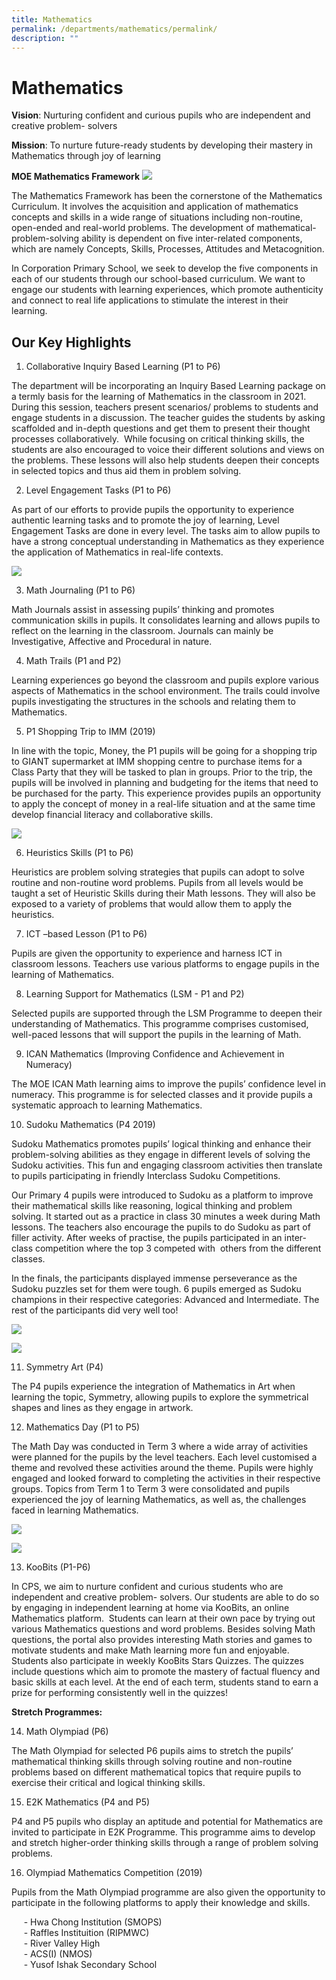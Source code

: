 ```yaml
---
title: Mathematics
permalink: /departments/mathematics/permalink/
description: ""
---
```

Mathematics
===========

  
**Vision**: Nurturing confident and curious pupils who are independent and creative problem- solvers

**Mission**: To nurture future-ready students by developing their mastery in Mathematics through joy of learning

**MOE Mathematics Framework**
![](/images/Math%20Framework.png)

The Mathematics Framework has been the cornerstone of the Mathematics Curriculum. It involves the acquisition and application of mathematics concepts and skills in a wide range of situations including non-routine, open-ended and real-world problems. The development of mathematical- problem-solving ability is dependent on five inter-related components, which are namely Concepts, Skills, Processes, Attitudes and Metacognition.

In Corporation Primary School, we seek to develop the five components in each of our students through our school-based curriculum. We want to engage our students with learning experiences, which promote authenticity and connect to real life applications to stimulate the interest in their learning.  


**Our Key Highlights** 
-----------------------

1. Collaborative Inquiry Based Learning (P1 to P6)  

  

The department will be incorporating an Inquiry Based Learning package on a termly basis for the learning of Mathematics in the classroom in 2021. During this session, teachers present scenarios/ problems to students and engage students in a discussion. The teacher guides the students by asking scaffolded and in-depth questions and get them to present their thought processes collaboratively.  While focusing on critical thinking skills, the students are also encouraged to voice their different solutions and views on the problems. These lessons will also help students deepen their concepts in selected topics and thus aid them in problem solving.  

  

  

2. Level Engagement Tasks (P1 to P6)

As part of our efforts to provide pupils the opportunity to experience authentic learning tasks and to promote the joy of learning, Level Engagement Tasks are done in every level. The tasks aim to allow pupils to have a strong conceptual understanding in Mathematics as they experience the application of Mathematics in real-life contexts.


![](/images/maths.png)


3. Math Journaling (P1 to P6)

Math Journals assist in assessing pupils’ thinking and promotes communication skills in pupils. It consolidates learning and allows pupils to reflect on the learning in the classroom. Journals can mainly be Investigative, Affective and Procedural in nature.

  

4. Math Trails (P1 and P2)

Learning experiences go beyond the classroom and pupils explore various aspects of Mathematics in the school environment. The trails could involve pupils investigating the structures in the schools and relating them to Mathematics. 

  

  
5. P1 Shopping Trip to IMM (2019)

In line with the topic, Money, the P1 pupils will be going for a shopping trip to GIANT supermarket at IMM shopping centre to purchase items for a Class Party that they will be tasked to plan in groups. Prior to the trip, the pupils will be involved in planning and budgeting for the items that need to be purchased for the party. This experience provides pupils an opportunity to apply the concept of money in a real-life situation and at the same time develop financial literacy and collaborative skills.

![](/images/giant.png)

6. Heuristics Skills (P1 to P6)

Heuristics are problem solving strategies that pupils can adopt to solve routine and non-routine word problems. Pupils from all levels would be taught a set of Heuristic Skills during their Math lessons. They will also be exposed to a variety of problems that would allow them to apply the heuristics.

  

7. ICT –based Lesson (P1 to P6)

Pupils are given the opportunity to experience and harness ICT in classroom lessons. Teachers use various platforms to engage pupils in the learning of Mathematics.

  

8. Learning Support for Mathematics (LSM - P1 and P2)

Selected pupils are supported through the LSM Programme to deepen their understanding of Mathematics. This programme comprises customised, well-paced lessons that will support the pupils in the learning of Math.

  
9. ICAN Mathematics (Improving Confidence and Achievement in Numeracy)

The MOE ICAN Math learning aims to improve the pupils’ confidence level in numeracy. This programme is for selected classes and it provide pupils a systematic approach to learning Mathematics.

  

10. Sudoku Mathematics (P4 2019)

Sudoku Mathematics promotes pupils’ logical thinking and enhance their problem-solving abilities as they engage in different levels of solving the Sudoku activities. This fun and engaging classroom activities then translate to pupils participating in friendly Interclass Sudoku Competitions.

Our Primary 4 pupils were introduced to Sudoku as a platform to improve their mathematical skills like reasoning, logical thinking and problem solving. It started out as a practice in class 30 minutes a week during Math lessons. The teachers also encourage the pupils to do Sudoku as part of filler activity. After weeks of practise, the pupils participated in an inter-class competition where the top 3 competed with  others from the different classes. 

In the finals, the participants displayed immense perseverance as the Sudoku puzzles set for them were tough. 6 pupils emerged as Sudoku champions in their respective categories: Advanced and Intermediate. The rest of the participants did very well too!

![](/images/sudoku4.jpg)

![](/images/sudoku1.png)

11. Symmetry Art (P4)

The P4 pupils experience the integration of Mathematics in Art when learning the topic, Symmetry, allowing pupils to explore the symmetrical shapes and lines as they engage in artwork.

12. Mathematics Day (P1 to P5)

The Math Day was conducted in Term 3 where a wide array of activities were planned for the pupils by the level teachers. Each level customised a theme and revolved these activities around the theme. Pupils were highly engaged and looked forward to completing the activities in their respective groups. Topics from Term 1 to Term 3 were consolidated and pupils experienced the joy of learning Mathematics, as well as, the challenges faced in learning Mathematics.

![](/images/maths%20day%201.png)

![](/images/maths%20day%202.png)


13. KooBits (P1-P6)

In CPS, we aim to nurture confident and curious students who are independent and creative problem- solvers. Our students are able to do so by engaging in independent learning at home via KooBits, an online Mathematics platform.  Students can learn at their own pace by trying out various Mathematics questions and word problems. Besides solving Math questions, the portal also provides interesting Math stories and games to motivate students and make Math learning more fun and enjoyable. Students also participate in weekly KooBits Stars Quizzes. The quizzes include questions which aim to promote the mastery of factual fluency and basic skills at each level. At the end of each term, students stand to earn a prize for performing consistently well in the quizzes!

**Stretch Programmes:**

14. Math Olympiad (P6)


The Math Olympiad for selected P6 pupils aims to stretch the pupils’ mathematical thinking skills through solving routine and non-routine problems based on different mathematical topics that require pupils to exercise their critical and logical thinking skills.


15. E2K Mathematics (P4 and P5)


P4 and P5 pupils who display an aptitude and potential for Mathematics are invited to participate in E2K Programme. This programme aims to develop and stretch higher-order thinking skills through a range of problem solving problems. 

  

16. Olympiad Mathematics Competition (2019)

Pupils from the Math Olympiad programme are also given the opportunity to participate in the following platforms to apply their knowledge and skills.

     - Hwa Chong Institution (SMOPS)  
     - Raffles Instituition (RIPMWC)  
     - River Valley High   
     - ACS(I) (NMOS)  
     - Yusof Ishak Secondary School